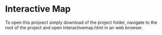 # Interactive Map

To open this projoect simply download of the project folder, navigate to the root of the project and open Interactivemap.html in an web browser.
